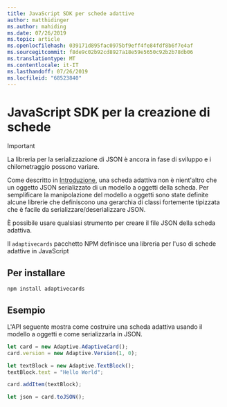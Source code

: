 ```yaml
---
title: JavaScript SDK per schede adattive
author: matthidinger
ms.author: mahiding
ms.date: 07/26/2019
ms.topic: article
ms.openlocfilehash: 039171d895fac0975bf9eff4fe84fdf8b6f7e4af
ms.sourcegitcommit: f8de9c02b92cd8927a18e59e5650c92b2b78db06
ms.translationtype: MT
ms.contentlocale: it-IT
ms.lasthandoff: 07/26/2019
ms.locfileid: "68523840"
---
```

# <a name="javascript-sdk-for-creating-cards"></a>JavaScript SDK per la creazione di schede

> [!IMPORTANT]
> La libreria per la serializzazione di JSON è ancora in fase di sviluppo e i chilometraggio possono variare.

Come descritto in [Introduzione](../../authoring-cards/getting-started.md), una scheda adattiva non è nient'altro che un oggetto JSON serializzato di un modello a oggetti della scheda.  Per semplificare la manipolazione del modello a oggetti sono state definite alcune librerie che definiscono una gerarchia di classi fortemente tipizzata che è facile da serializzare/deserializzare JSON.

È possibile usare qualsiasi strumento per creare il file JSON della scheda adattiva.

Il `adaptivecards` pacchetto NPM definisce una libreria per l'uso di schede adattive in JavaScript

## <a name="to-install"></a>Per installare
```console
npm install adaptivecards
```

## <a name="example"></a>Esempio

L'API seguente mostra come costruire una scheda adattiva usando il modello a oggetti e come serializzarla in JSON.

```typescript
let card = new Adaptive.AdaptiveCard();
card.version = new Adaptive.Version(1, 0);

let textBlock = new Adaptive.TextBlock();
textBlock.text = "Hello World";

card.addItem(textBlock);

let json = card.toJSON();
```
